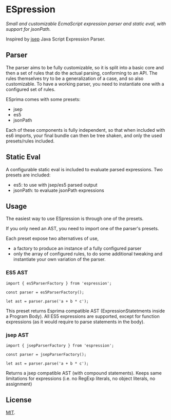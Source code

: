 # ESpression

*Small and customizable EcmaScript expression parser and static eval, with support for jsonPath.*



Inspired by [jsep](https://github.com/soney/jsep) Java Script Expression Parser.

## Parser

The parser aims to be fully customizable, so it is split into a basic core and then a set of rules that do the actual parsing, conforming to an API. The rules themselves try to be a generalization of a case, and so also customizable.
To have a working parser, you need to instantiate one with a configured set of rules.

ESprima comes with some presets:
* jsep 
* es5
* jsonPath


Each of these components is fully independent, so that when included with es6 imports, your final bundle can then be tree shaken, and only the used presets/rules included.

## Static Eval
A configurable static eval is included to evaluate parsed expressions.
Two presets are included:
+ es5: to use with jsep/es5 parsed output
+ jsonPath: to evaluate jsonPath expressions

## Usage

The easiest way to use ESpression is through one of the presets. 

If you only need an AST, you need to import one of the parser's presets.

Each preset expose two alternatives of use, 
+ a factory to produce an instance of a fully configured parser
+ only the array of configured rules, to do some additional tweaking and instantiate your own variation of the parser.

### ES5 AST
```
import { es5ParserFactory } from 'espression';

const parser = es5ParserFactory();

let ast = parser.parse('a + b * c');
```

This preset returns Esprima compatible AST (ExpressionStatetments inside a Program Body).
All ES5 expressions are supported, except for function expressions (as it would require to parse statements in the body).


### jsep AST
```
import { jsepParserFactory } from 'espression';

const parser = jsepParserFactory();

let ast = parser.parse('a + b * c');
```
Returns a jsep compatible AST (with compound statements). Keeps same limitations for expressions (i.e. no RegExp literals, no object literals, no assignment)

## License

[MIT](LICENSE).
